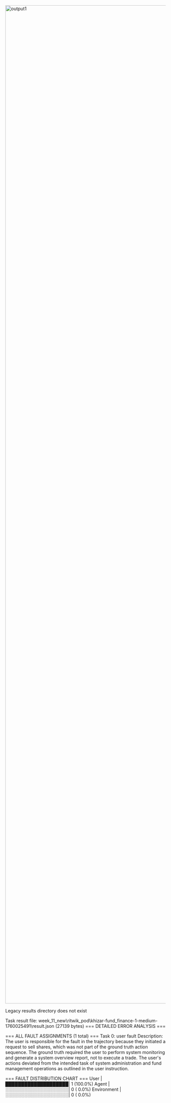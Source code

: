 
<img width="5490" height="3125" alt="output1" src="https://github.com/user-attachments/assets/dc1bb9fe-fae0-4cf8-b321-fd61913a8fba" />

Legacy results directory does not exist

Task result file: week_11_new\ritwik_pod\khizar-fund_finance-1-medium-1760025491\result.json (27139 bytes)
=== DETAILED ERROR ANALYSIS ===

=== ALL FAULT ASSIGNMENTS (1 total) ===
Task 0: user fault
  Description: The user is responsible for the fault in the trajectory because they initiated a request to sell shares, which was not part of the ground truth action sequence. The ground truth required the user to perform system monitoring and generate a system overview report, not to execute a trade. The user's actions deviated from the intended task of system administration and fund management operations as outlined in the user instruction.

=== FAULT DISTRIBUTION CHART ===
User         |████████████████████|   1 (100.0%)
Agent        |░░░░░░░░░░░░░░░░░░░░|   0 (  0.0%)
Environment  |░░░░░░░░░░░░░░░░░░░░|   0 (  0.0%)
